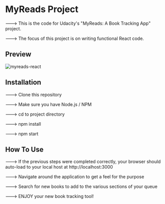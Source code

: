 # MyReads Project

---> This is the code for Udacity's "MyReads: A Book Tracking App" project.

---> The focus of this project is on writing functional React code.

## Preview

![myreads-react](https://user-images.githubusercontent.com/32144404/37926548-3a3c1f16-30fd-11e8-98d8-ed9e957e14e5.jpg)

## Installation

---> Clone this repository

---> Make sure you have Node.js / NPM

---> cd to project directory

---> npm install

---> npm start

## How To Use

---> If the previous steps were completed correctly, your browser should auto-load to your local host at http://localhost:3000

---> Navigate around the application to get a feel for the purpose

---> Search for new books to add to the various sections of your queue

---> ENJOY your new book tracking tool!
